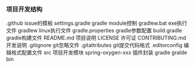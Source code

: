 ### 项目开发结构

.github            issue的模板
settings.gradle    gradle module控制
gradlew.bat        exe执行文件
gradlew            linux执行文件
gradle.properties  gradle参数配置
build.gradle       gradle构建文件
README.md          项目说明
LICENSE            许可证
CONTRIBUTING.md    开发说明
.gitignore         git忽略文件
.gitattributes     git提交代码格式
.editorconfig      编辑格式配置文件 
src                项目开发模块
spring-oxygen-xxx  插件封装
gradle             gralde bin


